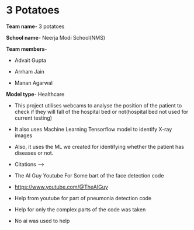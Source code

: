 # 3 Potatoes
**Team name**- 3 potatoes

**School name**- Neerja Modi School(NMS)

**Team members**-

- Advait Gupta

- Arrham Jain

- Manan Agarwal

**Model type**- Healthcare

- This project utilises webcams to analyse the position of the patient to check if they will fall of the hospital bed or not(hospital bed not used for current testing) 

- It also uses Machine Learning Tensorflow model to identify X-ray images

- Also, it uses the ML we created for identifying whether the patient has diseases or not.

- Citations -->
- The AI Guy Youtube For Some bart of the face detection code
- https://www.youtube.com/@TheAIGuy
- Help from youtube for part of pneumonia detection code
- Help for only the complex parts of the code was taken
- No ai was used to help

